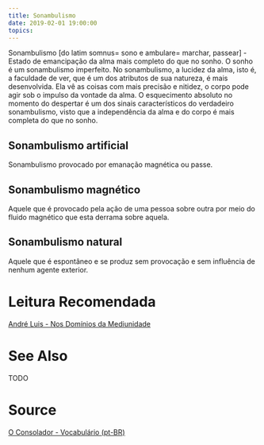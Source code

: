 ```yaml
---
title: Sonambulismo
date: 2019-02-01 19:00:00
topics:
---
```


Sonambulismo [do latim somnus= sono e ambulare= marchar, passear] - Estado de emancipação da alma mais completo do que no sonho. O sonho é um sonambulismo imperfeito. No sonambulismo, a lucidez da alma, isto é, a faculdade de ver, que é um dos atributos de sua natureza, é mais desenvolvida. Ela vê as coisas com mais precisão e nitidez, o corpo pode agir sob o impulso da vontade da alma. O esquecimento absoluto no momento do despertar é um dos sinais característicos do verdadeiro sonambulismo, visto que a independência da alma e do corpo é mais completa do que no sonho.

## Sonambulismo artificial
Sonambulismo provocado por emanação magnética ou passe.

## Sonambulismo magnético
Aquele que é provocado pela ação de uma pessoa sobre outra por meio do fluido magnético que esta derrama sobre aquela.

## Sonambulismo natural
Aquele que é espontâneo e se produz sem provocação e sem influência de nenhum agente exterior.

# Leitura Recomendada
[André Luis - Nos Domínios da Mediunidade](/books/andre-luis/in-the-realms-of-mediumship)

# See Also
TODO

# Source
[O Consolador - Vocabulário (pt-BR)](http://www.oconsolador.com.br/linkfixo/vocabulario/principal.html)
